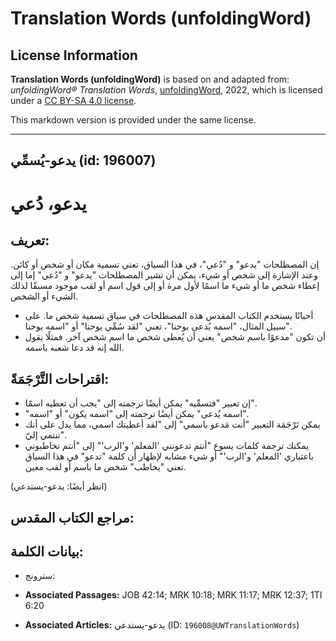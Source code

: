 # Translation Words (unfoldingWord)

## License Information

**Translation Words (unfoldingWord)** is based on and adapted from: _unfoldingWord® Translation Words_, [unfoldingWord](https://unfoldingword.org/utw), 2022, which is licensed under a [CC BY-SA 4.0 license](https://creativecommons.org/licenses/by-sa/4.0/legalcode.en).

This markdown version is provided under the same license.



--------------------------------

## يدعو-يُسمِّي (id: 196007)

يدعو، دُعي
==========

تعريف:
------

إن المصطلحات "يدعو" و "دُعي"، في هذا السياق، تعني تسمية مكان أو شخص أو كائن. وعند الإشارة إلى شخص أو شيء، يمكن أن تشير المصطلحات "يدعو" و "دُعي" إما إلى إعطاء شخص ما أو شيء ما اسمًا لأول مرة أو إلى قول اسم أو لقب موجود مسبقًا لذلك الشيء أو الشخص.

* أحيانًا يستخدم الكتاب المقدس هذه المصطلحات في سياق تسمية شخص ما. على سبيل المثال، "اسمه يُدعى يوحنا"، تعني "لقد سُمِّي يوحنا" أو "اسمه يوحنا".
* أن تكون "مدعوًا باسم شخص" يعني أن يُعطى شخص ما اسم شخص آخر. فمثلًا يقول الله إنه قد دعا شعبه باسمه.

اقتراحات التَّرْجَمَةً:
-----------------------

* إن تعبير "فتسمِّيه" يمكن أيضًا ترجمته إلى "يجب أن تعطيه اسمًا".
* "اسمه يُدعى" يمكن أيضًا ترجمته إلى "اسمه يكون" أو "اسمه".
* يمكن تَرْجَمَة التعبير "أنت مَدعو باسمي" إلى "لقد أعطيتك اسمي، مما يدل على أنك تنتمي إليّ".
* يمكنك ترجمة كلمات يسوع "أنتم تدعونني 'المعلم' و'الرب'" إلى "أنتم تخاطبوني باعتباري 'المعلم' و'الرب'" أو شيء مشابه لإظهار أن كلمة "تدعو" في هذا السياق تعني "يخاطب" شخص ما باسم أو لقب معين.

(انظر أيضًا: يدعو\-يستدعي)

مراجع الكتاب المقدس:
--------------------

بيانات الكلمة:
--------------

* سترونج:

* **Associated Passages:** JOB 42:14; MRK 10:18; MRK 11:17; MRK 12:37; 1TI 6:20
* **Associated Articles:** يدعو-يستدعي (ID: `196008@UWTranslationWords`)

